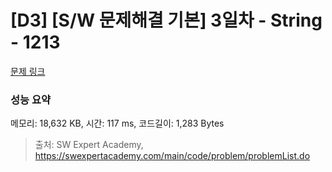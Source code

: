 # [D3] [S/W 문제해결 기본] 3일차 - String - 1213 

[문제 링크](https://swexpertacademy.com/main/code/problem/problemDetail.do?contestProbId=AV14P0c6AAUCFAYi) 

### 성능 요약

메모리: 18,632 KB, 시간: 117 ms, 코드길이: 1,283 Bytes



> 출처: SW Expert Academy, https://swexpertacademy.com/main/code/problem/problemList.do
